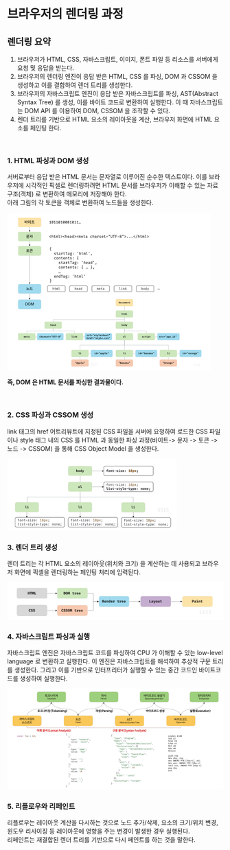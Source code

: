 # 브라우저의 렌더링 과정

## 렌더링 요약

1. 브라우저가 HTML, CSS, 자바스크립트, 이미지, 폰트 파일 등 리소스를 서버에게 요청 및 응답을 받는다.
1. 브라우저의 렌더링 엔진이 응답 받은 HTML, CSS 를 파싱, DOM 과 CSSOM 을 생성하고 이를 결합하여 렌더 트리를 생성한다.
1. 브라우저의 자바스크립트 엔진이 응답 받은 자바스크립트를 파싱, AST(Abstract Syntax Tree) 를 생성, 이를 바이트 코드로 변환하여 실행한다. 이 때 자바스크립트는 DOM API 를 이용하여 DOM, CSSOM 을 조작할 수 있다.
1. 렌더 트리를 기반으로 HTML 요소의 레이아웃을 계산, 브라우저 화면에 HTML 요소를 페인팅 한다.

<br>

### 1. HTML 파싱과 DOM 생성

서버로부터 응답 받은 HTML 문서는 문자열로 이루어진 순수한 텍스트이다. 이를 브라우저에 시각적인 픽셀로 렌더링하려면 HTML 문서를 브라우저가 이해할 수 있는 자료구조(객체) 로 변환하여 메모리에 저장해야 한다.  
아래 그림의 각 토큰을 객체로 변환하여 노드들을 생성한다.

<img src='./38_6.png'>

<strong>즉, DOM 은 HTML 문서를 파싱한 결과물이다. </strong>

<br>

### 2. CSS 파싱과 CSSOM 생성

link 태그의 href 어트리뷰트에 지정된 CSS 파일을 서버에 요청하여 로드한 CSS 파일이나 style 태그 내의 CSS 를 HTML 과 동일한 파싱 과정(바이트-> 문자 -> 토큰 -> 노드 -> CSSOM) 을 통해 CSS Object Model 을 생성한다.

<img src='./38_7.png' >

<br>

### 3. 렌더 트리 생성

렌더 트리는 각 HTML 요소의 레이아웃(위치와 크기) 을 계산하는 데 사용되고 브라우저 화면에 픽셀을 렌더링하는 페인팅 처리에 입력된다.

<img src='./38_9.png'>

<br>

### 4. 자바스크립트 파싱과 실행

자바스크립트 엔진은 자바스크립트 코드를 파싱하여 CPU 가 이해할 수 있는 low-level language 로 변환하고 실행한다. 이 엔진은 자바스크립트를 해석하여 추상적 구문 트리를 생성한다. 그리고 이를 기반으로 인터프리터가 실행할 수 있는 중간 코드인 바이트코드를 생성하여 실행한다.

<img src='./38_10.png'>

<br>

### 5. 리플로우와 리페인트

리플로우는 레이아웃 계산을 다시하는 것으로 노드 추가/삭제, 요소의 크기/위치 변경, 윈도우 리사이징 등 레이아웃에 영향을 주는 변경이 발생한 경우 실행된다.  
리페인트는 재결합된 렌더 트리를 기반으로 다시 페인트를 하는 것을 말한다.
